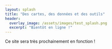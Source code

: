 ```yaml
---
layout: splash
title: "Des cartes, des données et des outils"
header:
  overlay_image: /assets/images/test_splash.png
  excerpt: "Bientôt en ligne !"
---
```


Ce site sera très prochainement en fonction !
